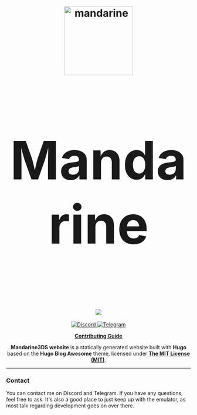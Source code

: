 <h1 align="center">
  <img src="https://github.com/mandarine3ds/mandarine/blob/master/dist/mandarine.svg" alt="mandarine" width="188"/>
</p>
<p align="center" style="font-size:144px;">
  <strong>Mandarine</strong>
</h1>

<p align="center">
  <a href="https://github.com/strato-emu/strato-emu.github.io/actions/workflows/hugo.yml" target="Workflows">
    <img src="https://github.com/mandarine3ds/mandarine3ds.github.io/actions/workflows/hugo.yml/badge.svg"><br>
  </a>
  <br>
  <a href="https://discord.gg/8xjMHWEuf6">
    <img src="https://dcbadge.limes.pink/api/server/8xjMHWEuf6" alt="Discord"/>
  </a>
  <a href="https://t.me/+lTkg6yC6pQAxNzM0">
    <img src="https://patrolavia.github.io/telegram-badge/chat.png" alt="Telegram"/>
  </a>
</p>

<p align="center">
    <b><a href="CONTRIBUTING.md">Contributing Guide</a></b>
</p>

<p align="center">
  <b>Mandarine3DS website</b> is a statically generated website built with <b>Hugo</b> based on the <b>Hugo Blog Awesome</b> theme, licensed under <a href="LICENSE"><b>The MIT License (MIT)</b></a>.
</p>

---

### Contact

You can contact me on Discord and Telegram. If you have any questions, feel free to ask. It's also a good place to just keep up with the emulator, as most talk regarding development goes on over there.
